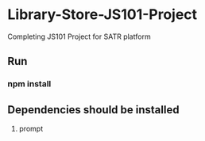# Library-Store-JS101-Project
Completing JS101 Project for SATR platform

## Run
  ### npm install

## Dependencies should be installed
  1. prompt
